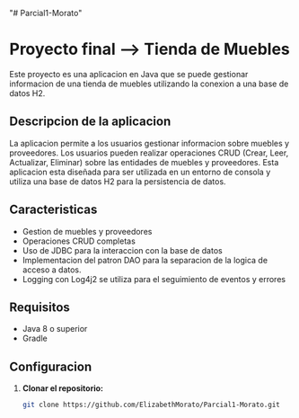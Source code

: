 "# Parcial1-Morato"  
# Proyecto final --> Tienda de Muebles

Este proyecto es una aplicacion en Java que se puede gestionar informacion de una tienda de muebles utilizando la conexion a una base de datos H2.

## Descripcion de la aplicacion

La aplicacion permite a los usuarios gestionar informacion sobre muebles y proveedores. Los usuarios pueden realizar operaciones CRUD (Crear, Leer, Actualizar, Eliminar) sobre las entidades de muebles y proveedores. 
Esta aplicacion esta diseñada para ser utilizada en un entorno de consola y utiliza una base de datos H2 para la persistencia de datos.

## Caracteristicas

- Gestion de muebles y proveedores
- Operaciones CRUD completas
- Uso de JDBC para la interaccion con la base de datos
- Implementacion del patron DAO para la separacion de la logica de acceso a datos.
- Logging con Log4j2 se utiliza para el seguimiento de eventos y errores

## Requisitos

- Java 8 o superior
- Gradle

## Configuracion

1. **Clonar el repositorio:**

   ```bash
   git clone https://github.com/ElizabethMorato/Parcial1-Morato.git
